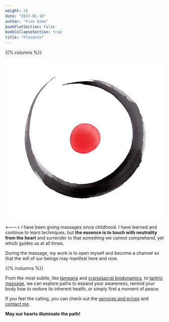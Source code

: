 ```yaml
---
weight: 20
date: "2017-01-10"
author: "Fran Simó"
bookFlatSection: false
bookCollapseSection: true
title: "Presence"
---
```


{{% columns %}}

![PauLluc.png](PauLluc.png)

<--->
I have been giving massages since childhood. I have learned and continue to learn techniques, but **the essence is to touch with neutrality from the heart** and surrender to that _something_ we cannot comprehend, yet which guides us at all times.

During the massage, my work is to open myself and become a channel so that the will of our beings may manifest here and now.

{{% /columns %}}

From the most subtle, like [tameana](tameana/) and [craniosacral biodynamics](biodinamica_craneosacral/), to 
[tantric massage](masaje_tantrico/), we can explore paths to expand your awareness, remind your body 
how to restore its inherent health, or simply find a moment of peace.

If you feel the calling, you can check out the [services and prices](prices/) and [contact me](../contact).

**May our hearts illuminate the path!**
